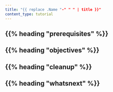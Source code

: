 ```yaml
---
title: "{{ replace .Name "-" " " | title }}"
content_type: tutorial
---
```


<!-- overview -->

## {{% heading "prerequisites" %}}

## {{% heading "objectives" %}}

<!-- lessoncontent -->

## {{% heading "cleanup" %}}

<!-- Optional section; add links to information related to this topic. -->
## {{% heading "whatsnext" %}}

